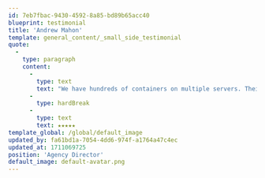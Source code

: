 ```yaml
---
id: 7eb7fbac-9430-4592-8a85-bd89b65acc40
blueprint: testimonial
title: 'Andrew Mahon'
template: general_content/_small_side_testimonial
quote:
  -
    type: paragraph
    content:
      -
        type: text
        text: "We have hundreds of containers on multiple servers. Their uptime is amazing - I can't recall us having a hardware-related outage over the past 4 years we have used them for our hosting."
      -
        type: hardBreak
      -
        type: text
        text: ★★★★★
template_global: /global/default_image
updated_by: fa61bd1a-7054-4dd6-974f-a1764a47c4ec
updated_at: 1711069725
position: 'Agency Director'
default_image: default-avatar.png
---
```

